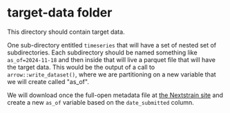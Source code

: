 # target-data folder

This directory should contain target data.

One sub-directory entitled `timeseries` that will have a set of nested set of subdirectories.
Each subdirectory should be named something like `as_of=2024-11-18` and then inside that will live a parquet file that will have the target data. This would be the output of a call to `arrow::write_dataset()`, where we are partitioning on a new variable that we will create called "as_of".

We will download once the full-open metadata file at [the Nextstrain site](https://docs.nextstrain.org/projects/ncov/en/latest/reference/remote_inputs.html#remote-inputs-open-files) and create a new `as_of` variable based on the `date_submitted` column. 

